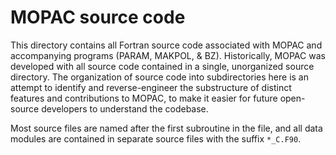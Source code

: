 # MOPAC source code

This directory contains all Fortran source code associated with MOPAC and accompanying programs
(PARAM, MAKPOL, & BZ). Historically, MOPAC was developed with all source code contained in a single,
unorganized source directory. The organization of source code into subdirectories here is an attempt
to identify and reverse-engineer the substructure of distinct features and contributions to MOPAC,
to make it easier for future open-source developers to understand the codebase.

Most source files are named after the first subroutine in the file, and all data modules are contained
in separate source files with the suffix `*_C.F90`.
